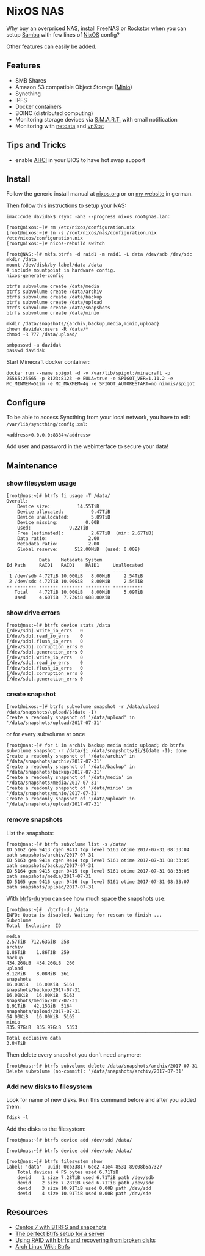 # NixOS NAS

Why buy an overpriced [NAS](https://en.wikipedia.org/wiki/Network-attached_storage), install [FreeNAS](https://freenas.org/) or [Rockstor](http://rockstor.com/) when you can setup [Samba](https://www.samba.org/) with few lines of [NixOS](http://nixos.org/) config?

Other features can easily be added.

## Features

- SMB Shares
- Amazon S3 compatible Object Storage ([Minio](https://www.minio.io/))
- Syncthing
- IPFS
- Docker containers
- BOINC (distributed computing)
- Monitoring storage devices via [S.M.A.R.T.](https://en.wikipedia.org/wiki/S.M.A.R.T.) with email notification
- Monitoring with [netdata](https://my-netdata.io/) and [vnStat](http://humdi.net/vnstat/)

## Tips and Tricks

- enable [AHCI](https://en.wikipedia.org/wiki/Advanced_Host_Controller_Interface) in your BIOS to have hot swap support

## Install

Follow the generic install manual at [nixos.org](http://nixos.org/nixos/manual/index.html#ch-installation) or on [my website](https://davidak.de/nixos-installation/) in german.

Then follow this instructions to setup your NAS:

```
imac:code davidak$ rsync -ahz --progress nixos root@nas.lan:

[root@nixos:~]# rm /etc/nixos/configuration.nix
[root@nixos:~]# ln -s /root/nixos/nas/configuration.nix /etc/nixos/configuration.nix
[root@nixos:~]# nixos-rebuild switch

[root@NAS:~]# mkfs.btrfs -d raid1 -m raid1 -L data /dev/sdb /dev/sdc
mkdir /data
mount /dev/disk/by-label/data /data
# include mountpoint in hardware config.
nixos-generate-config

btrfs subvolume create /data/media
btrfs subvolume create /data/archiv
btrfs subvolume create /data/backup
btrfs subvolume create /data/upload
btrfs subvolume create /data/snapshots
btrfs subvolume create /data/minio

mkdir /data/snapshots/{archiv,backup,media,minio,upload}
chown davidak:users -R /data/*
chmod -R 777 /data/upload/

smbpasswd -a davidak
passwd davidak
```

Start Minecraft docker container:

```
docker run --name spigot -d -v /var/lib/spigot:/minecraft -p 25565:25565 -p 8123:8123 -e EULA=true -e SPIGOT_VER=1.11.2 -e MC_MINMEM=512m -e MC_MAXMEM=4g -e SPIGOT_AUTORESTART=no nimmis/spigot
```

## Configure

To be able to access Syncthing from your local network, you have to edit `/var/lib/syncthing/config.xml`:

```
<address>0.0.0.0:8384</address>
```

Add user and password in the webinterface to secure your data!

## Maintenance

### show filesystem usage

```
[root@nas:~]# btrfs fi usage -T /data/
Overall:
    Device size:		  14.55TiB
    Device allocated:		   9.47TiB
    Device unallocated:		   5.09TiB
    Device missing:		     0.00B
    Used:			   9.22TiB
    Free (estimated):		   2.67TiB	(min: 2.67TiB)
    Data ratio:			      2.00
    Metadata ratio:		      2.00
    Global reserve:		 512.00MiB	(used: 0.00B)

            Data    Metadata System
Id Path     RAID1   RAID1    RAID1     Unallocated
-- -------- ------- -------- --------- -----------
 1 /dev/sdb 4.72TiB 10.00GiB   8.00MiB     2.54TiB
 2 /dev/sdc 4.72TiB 10.00GiB   8.00MiB     2.54TiB
-- -------- ------- -------- --------- -----------
   Total    4.72TiB 10.00GiB   8.00MiB     5.09TiB
   Used     4.60TiB  7.73GiB 688.00KiB
```

### show drive errors

```
[root@nas:~]# btrfs device stats /data
[/dev/sdb].write_io_errs   0
[/dev/sdb].read_io_errs    0
[/dev/sdb].flush_io_errs   0
[/dev/sdb].corruption_errs 0
[/dev/sdb].generation_errs 0
[/dev/sdc].write_io_errs   0
[/dev/sdc].read_io_errs    0
[/dev/sdc].flush_io_errs   0
[/dev/sdc].corruption_errs 0
[/dev/sdc].generation_errs 0
```

### create snapshot

```
[root@nixos:~]# btrfs subvolume snapshot -r /data/upload /data/snapshots/upload/$(date -I)
Create a readonly snapshot of '/data/upload' in '/data/snapshots/upload/2017-07-31'
```

or for every subvolume at once

```
[root@nas:~]# for i in archiv backup media minio upload; do btrfs subvolume snapshot -r /data/$i /data/snapshots/$i/$(date -I); done
Create a readonly snapshot of '/data/archiv' in '/data/snapshots/archiv/2017-07-31'
Create a readonly snapshot of '/data/backup' in '/data/snapshots/backup/2017-07-31'
Create a readonly snapshot of '/data/media' in '/data/snapshots/media/2017-07-31'
Create a readonly snapshot of '/data/minio' in '/data/snapshots/minio/2017-07-31'
Create a readonly snapshot of '/data/upload' in '/data/snapshots/upload/2017-07-31'
```

### remove snapshots

List the snapshots:

```
[root@nas:~]# btrfs subvolume list -s /data/
ID 5162 gen 9413 cgen 9413 top level 5161 otime 2017-07-31 08:33:04 path snapshots/archiv/2017-07-31
ID 5163 gen 9414 cgen 9414 top level 5161 otime 2017-07-31 08:33:05 path snapshots/backup/2017-07-31
ID 5164 gen 9415 cgen 9415 top level 5161 otime 2017-07-31 08:33:05 path snapshots/media/2017-07-31
ID 5165 gen 9416 cgen 9416 top level 5161 otime 2017-07-31 08:33:07 path snapshots/upload/2017-07-31
```

With [btrfs-du](https://github.com/nachoparker/btrfs-du/) you can see how much space the snapshots use:

```
[root@nas:~]# ./btrfs-du /data
INFO: Quota is disabled. Waiting for rescan to finish ...
Subvolume                                                         Total  Exclusive  ID        
─────────────────────────────────────────────────────────────────────────────────────────
media                                                           2.57TiB  712.63GiB  258       
archiv                                                          1.86TiB    1.86TiB  259       
backup                                                        434.26GiB  434.26GiB  260       
upload                                                          8.12MiB    8.08MiB  261       
snapshots                                                      16.00KiB   16.00KiB  5161      
snapshots/backup/2017-07-31                                    16.00KiB   16.00KiB  5163      
snapshots/media/2017-07-31                                      1.91TiB   42.15GiB  5164      
snapshots/upload/2017-07-31                                    64.00KiB   16.00KiB  5165      
minio                                                         835.97GiB  835.97GiB  5353      
─────────────────────────────────────────────────────────────────────────────────────────
Total exclusive data                                                            3.84TiB
```

Then delete every snapshot you don't need anymore:

```
[root@nas:~]# btrfs subvolume delete /data/snapshots/archiv/2017-07-31
Delete subvolume (no-commit): '/data/snapshots/archiv/2017-07-31'
```

### Add new disks to filesystem

Look for name of new disks. Run this command before and after you added them:

```
fdisk -l
```

Add the disks to the filesystem:

```
[root@nas:~]# btrfs device add /dev/sdd /data/

[root@nas:~]# btrfs device add /dev/sde /data/

[root@nas:~]# btrfs filesystem show
Label: 'data'  uuid: 0cb33817-6ee2-41e4-8531-89c08b5a7327
	Total devices 4 FS bytes used 6.71TiB
	devid    1 size 7.28TiB used 6.71TiB path /dev/sdb
	devid    2 size 7.28TiB used 6.71TiB path /dev/sdc
	devid    3 size 10.91TiB used 0.00B path /dev/sdd
	devid    4 size 10.91TiB used 0.00B path /dev/sde
```

## Resources

- [Centos 7 with BTRFS and snapshots](https://www.mopar4life.com/btrfs-centos-samba/)
- [The perfect Btrfs setup for a server](https://seravo.fi/2016/perfect-btrfs-setup-for-a-server)
- [Using RAID with btrfs and recovering from broken disks](https://seravo.fi/2015/using-raid-btrfs-recovering-broken-disks)
- [Arch Linux Wiki: Btrfs](https://wiki.archlinux.org/index.php/Btrfs)
